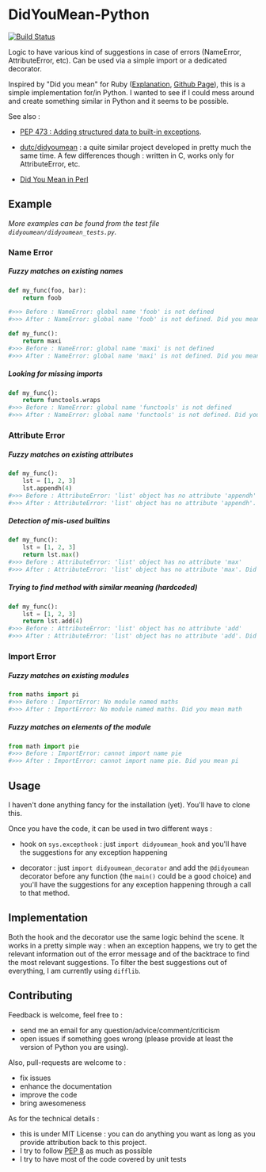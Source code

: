DidYouMean-Python
=================

[![Build Status](https://travis-ci.org/SylvainDe/DidYouMean-Python.svg)](https://travis-ci.org/SylvainDe/DidYouMean-Python)

Logic to have various kind of suggestions in case of errors (NameError, AttributeError, etc). Can be used via a simple import or a dedicated decorator.

Inspired by "Did you mean" for Ruby ([Explanation](http://www.yukinishijima.net/2014/10/21/did-you-mean-experience-in-ruby.html), [Github Page](https://github.com/yuki24/did_you_mean)), this is a simple implementation for/in Python. I wanted to see if I could mess around and create something similar in Python and it seems to be possible.


See also :

 - [PEP 473 :  Adding structured data to built-in exceptions](http://legacy.python.org/dev/peps/pep-0473/).

 - [dutc/didyoumean](https://github.com/dutc/didyoumean) : a quite similar project developed in pretty much the same time. A few differences though : written in C, works only for AttributeError, etc.

 - [Did You Mean in Perl](http://perltricks.com/article/122/2014/10/31/Implementing-Did-You-Mean-in-Perl)


Example
-------

_More examples can be found from the test file `didyoumean/didyoumean_tests.py`._


### Name Error

##### Fuzzy matches on existing names

```python
def my_func(foo, bar):
    return foob

#>>> Before : NameError: global name 'foob' is not defined
#>>> After : NameError: global name 'foob' is not defined. Did you mean foo

def my_func():
    return maxi
#>>> Before : NameError: global name 'maxi' is not defined
#>>> After : NameError: global name 'maxi' is not defined. Did you mean max
```

##### Looking for missing imports

```python
def my_func():
    return functools.wraps
#>>> Before : NameError: global name 'functools' is not defined
#>>> After : NameError: global name 'functools' is not defined. Did you mean import functools
```

### Attribute Error

##### Fuzzy matches on existing attributes

```python
def my_func():
    lst = [1, 2, 3]
    lst.appendh(4)
#>>> Before : AttributeError: 'list' object has no attribute 'appendh'
#>>> After : AttributeError: 'list' object has no attribute 'appendh'. Did you mean append
```


##### Detection of mis-used builtins

```python
def my_func():
    lst = [1, 2, 3]
    return lst.max()
#>>> Before : AttributeError: 'list' object has no attribute 'max'
#>>> After : AttributeError: 'list' object has no attribute 'max'. Did you mean max(list)
```

##### Trying to find method with similar meaning (hardcoded)

```python
def my_func():
    lst = [1, 2, 3]
    return lst.add(4)
#>>> Before : AttributeError: 'list' object has no attribute 'add'
#>>> After : AttributeError: 'list' object has no attribute 'add'. Did you mean append
```

### Import Error

##### Fuzzy matches on existing modules

```python
from maths import pi
#>>> Before : ImportError: No module named maths
#>>> After : ImportError: No module named maths. Did you mean math
```


##### Fuzzy matches on elements of the module

```python
from math import pie
#>>> Before : ImportError: cannot import name pie
#>>> After : ImportError: cannot import name pie. Did you mean pi
```


Usage
-----

I haven't done anything fancy for the installation (yet). You'll have to clone this.

Once you have the code, it can be used in two different ways :

 * hook on `sys.excepthook` : just `import didyoumean_hook` and you'll have the suggestions for any exception happening

 * decorator : just `import didyoumean_decorator` and add the `@didyoumean` decorator before any function (the `main()` could be a good choice) and you'll have the suggestions for any exception happening through a call to that method.


Implementation
--------------

Both the hook and the decorator use the same logic behind the scene. It works in a pretty simple way : when an exception happens, we try to get the relevant information out of the error message and of the backtrace to find the most relevant suggestions. To filter the best suggestions out of everything, I am currently using ```difflib```.


Contributing
------------

Feedback is welcome, feel free to :
 * send me an email for any question/advice/comment/criticism
 * open issues if something goes wrong (please provide at least the version of Python you are using).

Also, pull-requests are welcome to :
 * fix issues
 * enhance the documentation
 * improve the code
 * bring awesomeness

As for the technical details :

 * this is under MIT License : you can do anything you want as long as you provide attribution back to this project.
 * I try to follow [PEP 8](http://legacy.python.org/dev/peps/pep-0008/) as much as possible
 * I try to have most of the code covered by unit tests

